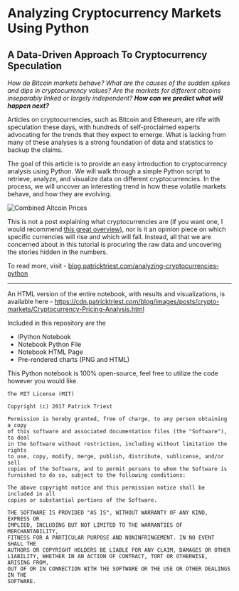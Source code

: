 # Analyzing Cryptocurrency Markets Using Python

## A Data-Driven Approach To Cryptocurrency Speculation

*How do Bitcoin markets behave? What are the causes of the sudden spikes and dips in cryptocurrency values?  Are the markets for different altcoins inseparably linked or largely independent?  **How can we predict what will happen next?***

Articles on cryptocurrencies, such as Bitcoin and Ethereum, are rife with speculation these days, with hundreds of self-proclaimed experts advocating for the trends that they expect to emerge.  What is lacking from many of these analyses is a strong foundation of data and statistics to backup the claims.

The goal of this article is to provide an easy introduction to cryptocurrency analysis using Python.  We will walk through a simple Python script to retrieve, analyze, and visualize data on different cryptocurrencies.  In the process, we will uncover an interesting trend in how these volatile markets behave, and how they are evolving.

<img id="altcoin_prices_combined_0" src="https://cdn.patricktriest.com/blog/images/posts/crypto-markets/plot-images/altcoin_prices_combined.png" alt="Combined Altcoin Prices">

This is not a post explaining what cryptocurrencies are (if you want one, I would recommend <a href="https://medium.com/tradecraft-traction/blockchain-for-the-rest-of-us-c3fc5e42254f" target="_blank" rel="noopener">this great overview</a>), nor is it an opinion piece on which specific currencies will rise and which will fall.  Instead, all that we are concerned about in this tutorial is procuring the raw data and uncovering the stories hidden in the numbers.

To read more, visit -
[blog.patricktriest.com/analyzing-cryptocurrencies-python](https://blog.patricktriest.com/analyzing-cryptocurrencies-python/)

___

An HTML version of the entire notebook, with results and visualizations, is available here -
https://cdn.patricktriest.com/blog/images/posts/crypto-markets/Cryptocurrency-Pricing-Analysis.html

Included in this repository are the
- IPython Notebook
- Notebook Python File
- Notebook HTML Page
- Pre-rendered charts (PNG and HTML)

This Python notebook is 100% open-source, feel free to utilize the code however you would like.
```
The MIT License (MIT)

Copyright (c) 2017 Patrick Triest

Permission is hereby granted, free of charge, to any person obtaining a copy
of this software and associated documentation files (the "Software"), to deal
in the Software without restriction, including without limitation the rights
to use, copy, modify, merge, publish, distribute, sublicense, and/or sell
copies of the Software, and to permit persons to whom the Software is
furnished to do so, subject to the following conditions:

The above copyright notice and this permission notice shall be included in all
copies or substantial portions of the Software.

THE SOFTWARE IS PROVIDED "AS IS", WITHOUT WARRANTY OF ANY KIND, EXPRESS OR
IMPLIED, INCLUDING BUT NOT LIMITED TO THE WARRANTIES OF MERCHANTABILITY,
FITNESS FOR A PARTICULAR PURPOSE AND NONINFRINGEMENT. IN NO EVENT SHALL THE
AUTHORS OR COPYRIGHT HOLDERS BE LIABLE FOR ANY CLAIM, DAMAGES OR OTHER
LIABILITY, WHETHER IN AN ACTION OF CONTRACT, TORT OR OTHERWISE, ARISING FROM,
OUT OF OR IN CONNECTION WITH THE SOFTWARE OR THE USE OR OTHER DEALINGS IN THE
SOFTWARE.
```
